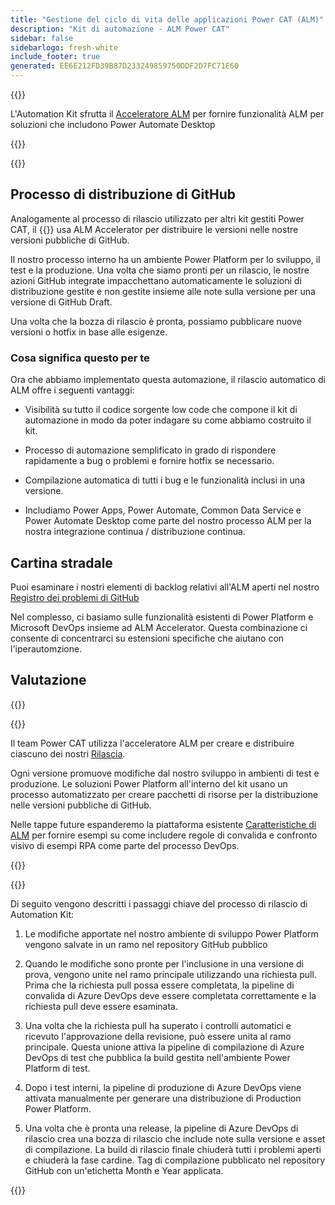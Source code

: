 ```yaml
---
title: "Gestione del ciclo di vita delle applicazioni Power CAT (ALM)"
description: "Kit di automazione - ALM Power CAT"
sidebar: false
sidebarlogo: fresh-white
include_footer: true
generated: EE6E212FD39B87D233249859750DDF2D7FC71E60
---
```


{{<slideStyles>}}

<div class="optional">

L'Automation Kit sfrutta il [Acceleratore ALM](https://aka.ms/aa4pp) per fornire funzionalità ALM per soluzioni che includono Power Automate Desktop

</div>

{{<presentation slides="1,2">}}


<div class="optional">

{{<presentationStyles>}}

## Processo di distribuzione di GitHub

Analogamente al processo di rilascio utilizzato per altri kit gestiti Power CAT, il {{<product-name>}} usa ALM Accelerator per distribuire le versioni nelle nostre versioni pubbliche di GitHub.

Il nostro processo interno ha un ambiente Power Platform per lo sviluppo, il test e la produzione. Una volta che siamo pronti per un rilascio, le nostre azioni GitHub integrate impacchettano automaticamente le soluzioni di distribuzione gestite e non gestite insieme alle note sulla versione per una versione di GitHub Draft.

Una volta che la bozza di rilascio è pronta, possiamo pubblicare nuove versioni o hotfix in base alle esigenze.

### Cosa significa questo per te

Ora che abbiamo implementato questa automazione, il rilascio automatico di ALM offre i seguenti vantaggi:

- Visibilità su tutto il codice sorgente low code che compone il kit di automazione in modo da poter indagare su come abbiamo costruito il kit.

- Processo di automazione semplificato in grado di rispondere rapidamente a bug o problemi e fornire hotfix se necessario.

- Compilazione automatica di tutti i bug e le funzionalità inclusi in una versione.

- Includiamo Power Apps, Power Automate, Common Data Service e Power Automate Desktop come parte del nostro processo ALM per la nostra integrazione continua / distribuzione continua.

## Cartina stradale

Puoi esaminare i nostri elementi di backlog relativi all'ALM aperti nel nostro [Registro dei problemi di GitHub](https://github.com/microsoft/powercat-automation-kit/issues?q=is%3Aissue+is%3Aopen+label%3Aalm)

Nel complesso, ci basiamo sulle funzionalità esistenti di Power Platform e Microsoft DevOps insieme ad ALM Accelerator. Questa combinazione ci consente di concentrarci su estensioni specifiche che aiutano con l'iperautomzione.

## Valutazione

{{<questions name="/content/it/features/alm/powercat.json" completed="Grazie per aver fornito feedback" showNavigationButtons="false" locale="it">}}

</div>

{{<slide  id="slide1" audio="features/alm/powercat/overview.mp3" description="Power CAT ALM Overview" localImage="/images/illustrations/alm-roadmap-2022-11.svg" >}}

Il team Power CAT utilizza l'acceleratore ALM per creare e distribuire ciascuno dei nostri [Rilascia](https://github.com/microsoft/powercat-automation-kit/releases).

Ogni versione promuove modifiche dal nostro sviluppo in ambienti di test e produzione. Le soluzioni Power Platform all'interno del kit usano un processo automatizzato per creare pacchetti di risorse per la distribuzione nelle versioni pubbliche di GitHub.

Nelle tappe future espanderemo la piattaforma esistente [Caratteristiche di ALM](/it/features/alm) per fornire esempi su come includere regole di convalida e confronto visivo di esempi RPA come parte del processo DevOps.  

{{</slide>}}

{{<slide  id="slide2" audio="features/alm/powercat/release-process.mp3" description="Power CAT Automation Kit Release Checker" localImage="/images/illustrations/alm-powercat-process.svg" >}}

Di seguito vengono descritti i passaggi chiave del processo di rilascio di Automation Kit:

1. Le modifiche apportate nel nostro ambiente di sviluppo Power Platform vengono salvate in un ramo nel repository GitHub pubblico

2. Quando le modifiche sono pronte per l'inclusione in una versione di prova, vengono unite nel ramo principale utilizzando una richiesta pull. Prima che la richiesta pull possa essere completata, la pipeline di convalida di Azure DevOps deve essere completata correttamente e la richiesta pull deve essere esaminata.

3. Una volta che la richiesta pull ha superato i controlli automatici e ricevuto l'approvazione della revisione, può essere unita al ramo principale. Questa unione attiva la pipeline di compilazione di Azure DevOps di test che pubblica la build gestita nell'ambiente Power Platform di test.

4. Dopo i test interni, la pipeline di produzione di Azure DevOps viene attivata manualmente per generare una distribuzione di Production Power Platform.

5. Una volta che è pronta una release, la pipeline di Azure DevOps di rilascio crea una bozza di rilascio che include note sulla versione e asset di compilazione. La build di rilascio finale chiuderà tutti i problemi aperti e chiuderà la fase cardine. Tag di compilazione pubblicato nel repository GitHub con un'etichetta Month e Year applicata.

{{</slide>}}
